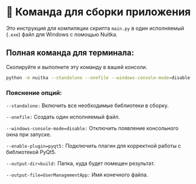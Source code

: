 # 🚀 Команда для сборки приложения

Это инструкция для компиляции скрипта `main.py` в один исполняемый (`.exe`) файл для Windows с помощью Nuitka.

## Полная команда для терминала:

Скопируйте и выполните эту команду в вашей консоли.

```bash
python -m nuitka --standalone --onefile --windows-console-mode=disable --disable-cache=ccache --enable-plugin=pyqt5 --output-dir=build --output-file=UserManagementApp main.py
```

### Пояснение опций:

`--standalone:` Включить все необходимые библиотеки в сборку.

`--onefile:` Создать один исполняемый файл.

`--windows-console-mode=disable:` Отключить появление консольного окна при запуске.

`--enable-plugin=pyqt5:` Подключить плагин для корректной работы с библиотекой PyQt5.

`--output-dir=build:` Папка, куда будет помещен результат.

`--output-file=UserManagementApp:` Имя конечного файла.
